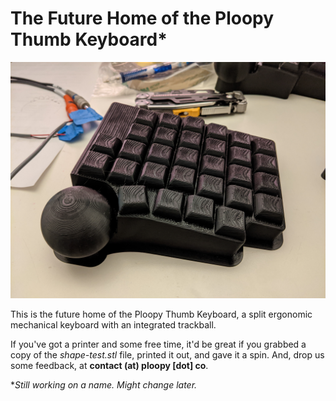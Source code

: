 # The Future Home of the Ploopy Thumb Keyboard*

![The Ploopy Thumb Keyboard](thumb-keyboard.jpg)

This is the future home of the Ploopy Thumb Keyboard, a split ergonomic mechanical keyboard with an integrated trackball.

If you've got a printer and some free time, it'd be great if you grabbed a copy of the *shape-test.stl* file, printed it out, and gave it a spin. And, drop us some feedback, at **contact (at) ploopy [dot] co**.


**Still working on a name. Might change later.*
